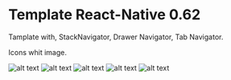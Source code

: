 # Template React-Native 0.62

Tamplate with, StackNavigator, Drawer Navigator, Tab Navigator.

Icons whit image.

![alt text](./src/assets/Image/1.png)
![alt text](./src/assets/Image/2.png)
![alt text](./src/assets/Image/3.png)
![alt text](./src/assets/Image/4.png)
![alt text](./src/assets/Image/5.png)
